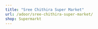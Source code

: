```yaml
---
title: "Sree Chithira Super Market"
url: /adoor/sree-chithira-super-market/
shop: Supermarkt
---
```

